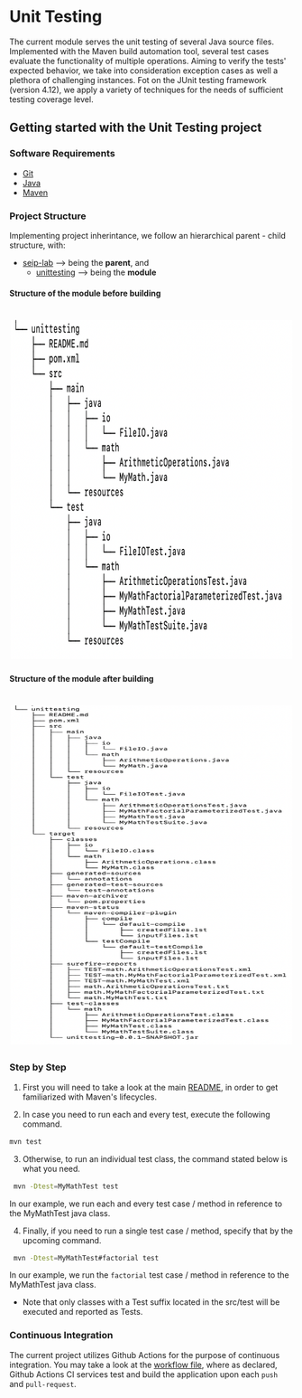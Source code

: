 # Unit Testing

The current module serves the unit testing of several Java source files. Implemented with the Maven build
automation tool, several test cases evaluate the functionality of multiple operations. Aiming to verify
the tests' expected behavior, we take into consideration exception cases as well a plethora of challenging
instances. Fot on the JUnit testing framework (version 4.12), we apply a variety of techniques
for the needs of sufficient testing coverage level.

## Getting started with the Unit Testing project

### Software Requirements

- [Git](https://git-scm.com/)
- [Java](https://www.java.com/en/)
- [Maven](https://maven.apache.org/)

### Project Structure

Implementing project inherintance, we follow an hierarchical parent - child structure, with:

- [seip-lab](https://www.github.com/demetres12/seip-lab) --> being the **parent**, and
	- [unittesting](https://www.github.com/demetres12/seip-lab/tree/development-2/unittesting) --> being the **module**

#### Structure of the module before building
<h1 align="center">
	<img height="600"  width="500" src="../media/test-module-tree-before-build.png" alt="">
</h1>

#### Structure of the module after building

<h1 align="center">
	<img height="600"  width="500" src="../media/test-module-tree-after-build.png" alt="">
</h1>

### Step by Step

1. First you will need to take a look at the main [README](https://github.com/demetres12/seip-lab/blob/development-2/README.md), in order to get familiarized with Maven's lifecycles.

2. In case you need to run each and every test, execute the following command.

```bash
mvn test
```

3. Otherwise, to run an individual test class, the command stated below is what you need.

```bash
 mvn -Dtest=MyMathTest test
```
In our example, we run each and every test case / method in reference to the MyMathTest java class.

4. Finally, if you need to run a single test case / method, specify that by the upcoming command.

```bash
 mvn -Dtest=MyMathTest#factorial test
```
In our example, we run the `factorial` test case / method in reference to the MyMathTest java class.

- Note that only classes with a Test suffix located in the src/test will be executed and reported as Tests.

### Continuous Integration

The current project utilizes Github Actions for the purpose of continuous integration. You may take a look
at the [workflow file](https://github.com/demetres12/seip-lab/blob/development-2/.github/workflows/maven.yml), where as declared, Github Actions CI services test and build the application upon each `push` and `pull-request`. 
